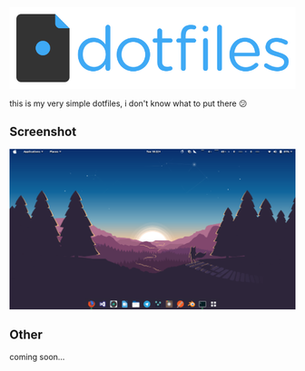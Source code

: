 ![Dotfiles](images/dotfiles.png)

this is my very simple dotfiles, i don't know what to put there :confused:

## Screenshot

![Screenshot](images/main_ss.png)

## Other

coming soon...

